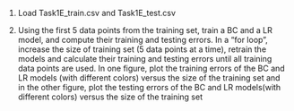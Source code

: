1. Load Task1E_train.csv and Task1E_test.csv

2. Using the first 5 data points from the training set, train a BC and a LR model, and compute their training and testing errors. In a “for loop”, increase the size of training set (5 data points at a time), retrain the models and calculate their training and testing errors until all training data points are used. In one figure, plot the training errors of the BC and LR models (with different colors) versus the size of the training set and in the other figure, plot the testing errors of the BC and LR models(with different colors) versus the size of the training set
